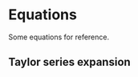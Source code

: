 # Equations

Some equations for reference.

## Taylor series expansion

```{include} taylor.tex
```
